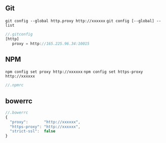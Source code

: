 ## Git

`git config --global http.proxy http://xxxxxx`
`git config [--global] --list`

```js
//.gitconfig
[http]
   proxy = http://165.225.96.34:10015
```

## NPM

`npm config set proxy http://xxxxxx`
`npm config set https-proxy http://xxxxxx`

```js
//.npmrc
```

## bowerrc

```js
//.bowerrc
{
  "proxy":       "http://xxxxxx",
  "https-proxy": "http://xxxxxx",
  "strict-ssl":  false
}
```